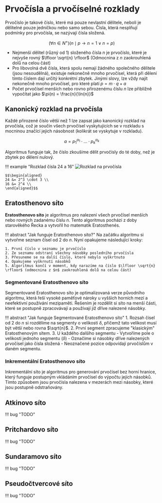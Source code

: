 # Prvočísla a prvočíselné rozklady
Prvočíslo je takové číslo, které má pouze nevlastní dělitele, neboli je dělitelné pouze jedničkou nebo samo sebou. Čísla, která nesplňují podmínky pro prvočísla, se nazývají čísla složená.

$$(\forall n \in N^+) (n \mid p \to n = 1 \vee n = p)$$

- Nejmenší dělitel (různý od 1) složeného čísla $n$ je prvočíslo, které je nejvyše rovný $\lfloor \sqrt{n} \rfloor$ (Odmocnina z $n$ zaokrouhlená dolů na celou část)
- Pro libovolná dvě čísla, která spolu nemají žádného společného dělitele (jsou nesoudělná), existuje nekonečně mnoho prvočísel, která při dělení tímto číslem dají určitý konkrétní zbytek. Jinými slovy, lze vždy najít nekonečně mnoho prvočísel, pro které platí $p = m \cdot q + a$
- Počet prvočísel menších nebo rovno přirozenému číslu $n$ lze přibližně vypočítat jako $\pi(n) = \frac{n}{\ln{n}}$

## Kanonický rozklad na prvočísla
Každé přirozené číslo větší než 1 lze zapsat jako kanonický rozklad na prvočísla, což je součin všech prvočísel vyskytujících se v rozkladu s mocninou značící jejich násobnost (kolikrát se vyskytuje v rozkladu).

$$a = p_1^{\alpha_1} \cdot ... \cdot p_k^{\alpha_k}$$

Algoritmus funguje tak, že číslo zkoušíme dělit prvočísly do té doby, než je zbytek po dělení nulový.

!!! example "Rozklad čísla 24 a 16"
    ![Rozklad na prvočísla](../images/rozklad_na_prvocisla.png)

    $$\begin{aligned}
    24 &= 2^3 \cdot 3 \\
    16 &= 2^4 \\
    \end{aligned}$$

## Eratosthenovo síto
__Eratosthenovo síto__ je algoritmus pro nalezení všech prvočísel menších nebo rovných zadanému číslu $n$. Tento algoritmus pochází z doby starověkého Řecka a vytvořil ho matematik Eratosthenés.

!!! abstract "Jak funguje Eratosthenovo síto?"
    Na začátku algoritmu si vytvořme seznam čísel od 2 do $n$. Nyní opakujeme následující kroky:
    
    1. První číslo v seznamu je prvočíslo
    2. Ze seznamu odstraní všechny násobky posledního prvočísla
    3. Přesuneme se na další číslo, které nebylo vyškrtnuto
    4. Opakujeme vyškrnutí násobků
    5. Algoritmus končí v moment, kdy narazíme na číslo $\lfloor \sqrt{n} \rfloor$ (odmocnina z $n$ zaokrouhlená dolů na celou část)

### Segmentované Eratosthenovo síto
Segmentované Eratosthenovo síto je optimalizovaná verze původního algoritmu, která řeší vysoké paměťové nároky u vyšších horních mezí a neefektivní používání mezipaměti. Řešením je rozdělit si síto na menší části, které se postupně zpracovávají a používají již dříve nalezené násobky.

!!! abstract "Jak funguje Segmentované Eratosthenovo síto"
    1. Rozsah čísel od 2 do $n$ si rozdělíme na segmenty o velikosti $\delta$, přičemž tato velikost musí být větší nebo rovna $\sqrt{n}$.
    2. První segment zpracujeme "klasickým" Eratosthenovým sítem.
    3. U každého dalšího segmentu
        - Vytvoříme pole o velikosti jednoho segmentu ($\delta$)
        - Označíme si násobky dříve nalezených prvočísel jako čísla složená
        - Neoznačené pozice odpovídají prvočíslům v daném segmentu.

### Inkrementální Eratosthenovo síto
Inkrementální síto je algoritmus pro generování prvočísel bez horní hranice, který funguje postupným vkládáním prvočísel do výpočtu jejich násobků. Tímto způsobem jsou prvočísla nalezena v mezerách mezi násobky, které jsou postupně odstraňovány.

## Atkinovo síto
!!! bug "TODO"

## Pritchardovo síto
!!! bug "TODO"

## Sundaramovo síto
!!! bug "TODO"

## Pseudočtvercové síto
!!! bug "TODO"

